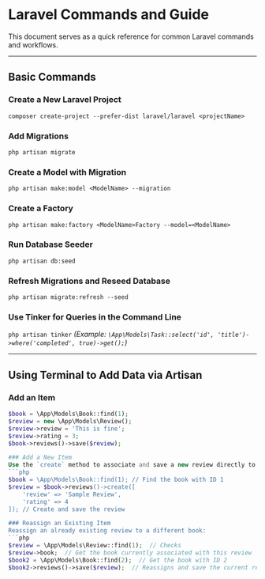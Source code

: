 # Laravel Commands and Guide

This document serves as a quick reference for common Laravel commands and workflows.

---

## Basic Commands

### Create a New Laravel Project
`composer create-project --prefer-dist laravel/laravel <projectName>`

### Add Migrations
`php artisan migrate`

### Create a Model with Migration
`php artisan make:model <ModelName> --migration`

### Create a Factory
`php artisan make:factory <ModelName>Factory --model=<ModelName>`

### Run Database Seeder
`php artisan db:seed`

### Refresh Migrations and Reseed Database
`php artisan migrate:refresh --seed`

### Use Tinker for Queries in the Command Line
`php artisan tinker`
*(Example: `\App\Models\Task::select('id', 'title')->where('completed', true)->get();`)*

---

## Using Terminal to Add Data via Artisan

### Add an Item
```php
$book = \App\Models\Book::find(1);
$review = new \App\Models\Review();
$review->review = 'This is fine';
$review->rating = 3;
$book->reviews()->save($review);

### Add a New Item
Use the `create` method to associate and save a new review directly to a book:
```php
$book = \App\Models\Book::find(1); // Find the book with ID 1
$review = $book->reviews()->create([
    'review' => 'Sample Review', 
    'rating' => 4
]); // Create and save the review

### Reassign an Existing Item
Reassign an already existing review to a different book:
```php
$review = \App\Models\Review::find(1);  // Checks
$review->book;  // Get the book currently associated with this review
$book2 = \App\Models\Book::find(2);  // Get the book with ID 2
$book2->reviews()->save($review);  // Reassigns and save the current review to Book with ID 2

